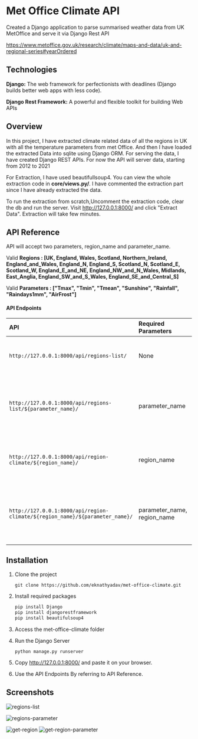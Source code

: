 # Met Office Climate API

Created a Django application to parse summarised weather data from UK MetOffice and serve it via Django Rest API

https://www.metoffice.gov.uk/research/climate/maps-and-data/uk-and-regional-series#yearOrdered

## Technologies

**Django:** The web framework for perfectionists with deadlines (Django builds better web apps with less code).

**Django Rest Framework:** A powerful and flexible toolkit for building Web APIs




## Overview

In this project, I have extracted climate related data of all the regions in UK with all the temperature parameters from met Office. And then I have loaded the extracted Data into sqlite using Django ORM. For serving the data, I have created Django REST APIs. For now the API will server data, starting from 2012 to 2021

For Extraction, I have used beautifullsoup4. You can view the whole extraction code in **core/views.py/**. 
I have commented the extraction part since I have already extracted the data.

To run the extraction from scratch,Uncomment the extraction code, clear the db and run the server. Visit http://127.0.0.1:8000/ and click "Extract Data". Extraction will take few minutes.



## API Reference

API will accept two parameters, region_name and parameter_name.

Valid **Regions : [UK,  England, Wales, Scotland, Northern_Ireland,
                   England_and_Wales, England_N, England_S, Scotland_N,
                   Scotland_E, Scotland_W, England_E_and_NE, England_NW_and_N_Wales,
                   Midlands, East_Anglia, England_SW_and_S_Wales, England_SE_and_Central_S]**

Valid **Parameters : ["Tmax", "Tmin", "Tmean", "Sunshine",
                      "Rainfall", "Raindays1mm", "AirFrost"]**


#### API Endpoints


| API | Required Parameters     | Description                       |
| :-------- | :------- | :-------------------------------- |
| `http://127.0.0.1:8000/api/regions-list/`      | None | To get all the climate related data of all the regions|
| `http://127.0.0.1:8000/api/regions-list/${parameter_name}/`      | parameter_name | To get climate related data of all the regions with parameter of choice|
| `http://127.0.0.1:8000/api/region-climate/${region_name}/`      | region_name | To get climate related data of a particular region|
| `http://127.0.0.1:8000/api/region-climate/${region_name}/${parameter_name}/`      | parameter_name, region_name | To get climate related data of a particular region with parameter of choice|

## Installation

1. Clone the project
    ```
    git clone https://github.com/eknathyadav/met-office-climate.git
    ```
2. Install required packages
    ```python
    pip install Django
    pip install djangorestframework
    pip install beautifulsoup4
    ```
3. Access the met-office-climate folder

4. Run the Django Server
    ```
    python manage.py runserver
    ```
5. Copy http://127.0.0.1:8000/ and paste it on your browser.

6. Use the API Endpoints By referring to API Reference.

## Screenshots
![regions-list](https://user-images.githubusercontent.com/48616375/176000583-729fbfb5-a801-4a49-94cb-de87116b1895.PNG)

![regions-parameter](https://user-images.githubusercontent.com/48616375/176000606-96dc2f87-2de6-419a-aacb-f1e3912a4a36.PNG)

![get-region](https://user-images.githubusercontent.com/48616375/176000616-845428f2-ffd4-4b78-9bcd-6c0e4d8ce095.PNG)
![get-region-parameter](https://user-images.githubusercontent.com/48616375/176000637-1815396f-1400-45b3-a377-f01bf6969392.PNG)




    
